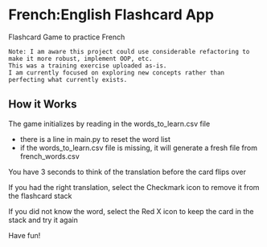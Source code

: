 # French:English Flashcard App
Flashcard Game to practice French

```
Note: I am aware this project could use considerable refactoring to make it more robust, implement OOP, etc. 
This was a training exercise uploaded as-is.
I am currently focused on exploring new concepts rather than perfecting what currently exists. 
```

## How it Works

The game initializes by reading in the words_to_learn.csv file
* there is a line in main.py to reset the word list
* if the words_to_learn.csv file is missing, it will generate a fresh file from french_words.csv

You have 3 seconds to think of the translation before the card flips over

If you had the right translation, select the Checkmark icon to remove it from the flashcard stack

If you did not know the word, select the Red X icon to keep the card in the stack and try it again


Have fun!
